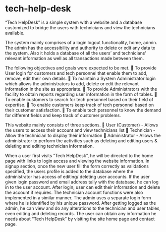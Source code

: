 # tech-help-desk
“Tech HelpDesk” is a simple system with a website and a database customized to bridge the users with technicians and view the technicians available.

The system mainly comprises of a login logout functionality, home, admin. The admin has the accessibility and authority to delete or edit any data to the system. Also it holds a database of all the users’ and technicians’ relevant information as well as all transactions made between them.

The following objectives and goals were expected to be met.
     To provide User login for customers and tech personnel that enable them to add, remove, edit their own details.
     To maintain a System Administrator login which allows the administrators to add, delete or edit the relevant information in the site       as appropriate.
     To provide Administrators with the facility to obtain reports regarding user information in the form of tables.
     To enable customers to search for tech personnel based on their field of expertise.
     To enable customers keep track of tech personnel based on their customer satisfaction.
     To enable tech personnel to know the demand for different fields and keep track of customer problems. 

This website mainly consists of three sections.
     User (Customer)
	- Allows the users to access their account and view technicians list
     Technician
	- Allow the technician to display their information
     Administrator
	- Allows the administrator to perform the activities such as deleting and editing users & deleting and editing technician 		  information.

When a user first visits “Tech HelpDesk”, he will be directed to the home page with links to login access and viewing the website information. In signup section, once the new user fill the form correctly as validations specified, the users profile is added to the database where the administrator has access of editing/ deleting user accounts. If the user given login password and email address tally with the database, he can log in to the user account. After login, user can edit their information and delete the account if requires. The technician account functions were also implemented in a similar manner.
The admin uses a separate login form where he is identified by his unique password. After getting logged as the admin, he can view and do any alterations to the technician and user tables, even editing and deleting records.
The user can obtain any information he needs about “Tech HelpDesk” by visiting the site home page and contact page.
